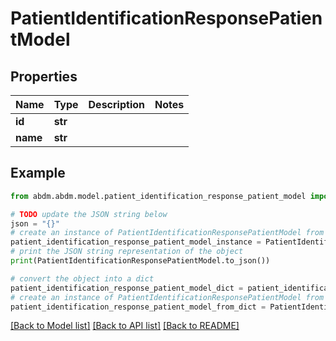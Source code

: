 # PatientIdentificationResponsePatientModel


## Properties

Name | Type | Description | Notes
------------ | ------------- | ------------- | -------------
**id** | **str** |  | 
**name** | **str** |  | 

## Example

```python
from abdm.abdm.model.patient_identification_response_patient_model import PatientIdentificationResponsePatientModel

# TODO update the JSON string below
json = "{}"
# create an instance of PatientIdentificationResponsePatientModel from a JSON string
patient_identification_response_patient_model_instance = PatientIdentificationResponsePatientModel.from_json(json)
# print the JSON string representation of the object
print(PatientIdentificationResponsePatientModel.to_json())

# convert the object into a dict
patient_identification_response_patient_model_dict = patient_identification_response_patient_model_instance.to_dict()
# create an instance of PatientIdentificationResponsePatientModel from a dict
patient_identification_response_patient_model_from_dict = PatientIdentificationResponsePatientModel.from_dict(patient_identification_response_patient_model_dict)
```
[[Back to Model list]](../README.md#documentation-for-models) [[Back to API list]](../README.md#documentation-for-api-endpoints) [[Back to README]](../README.md)


